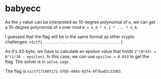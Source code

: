 # babyecc

As the `y` value can be interpreted as 10-degree polynomial of `m`,
we can get a 10-degree polynomial of `m` over mod `N = n_0 * n_1 * ... * n_6`.

I guessed that the flag will be in the same format as other crypto challenges:
`n1ctf{........-....-....-....-............}`.

As it's 43-byte, we have to calculate an epsilon value that holds `2^(8*43) < N^(1/10 - epsilon)`.
In this case, we can use `epsilon = 0.033` to get the flag. The solver is in `solve.sage`.

The flag is `n1ctf{7140f171-5fb5-484d-92f4-9f7ba02c33d0}`.